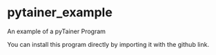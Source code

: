 # pytainer_example
An example of a pyTainer Program

You can install this program directly by importing it with the github link.
